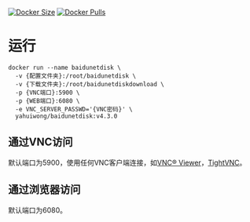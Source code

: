 [![Docker Size](https://img.shields.io/docker/image-size/yahuiwong/baidunetdisk)](https://hub.docker.com/r/yahuiwong/baidunetdisk)
[![Docker Pulls](https://img.shields.io/docker/pulls/yahuiwong/baidunetdisk)](https://hub.docker.com/r/yahuiwong/baidunetdisk)

# 运行
```
docker run --name baidunetdisk \
  -v {配置文件夹}:/root/baidunetdisk \
  -v {下载文件夹}:/root/baidunetdiskdownload \
  -p {VNC端口}:5900 \
  -p {WEB端口}:6080 \
  -e VNC_SERVER_PASSWD='{VNC密码}' \
  yahuiwong/baidunetdisk:v4.3.0
```

## 通过VNC访问
默认端口为5900，使用任何VNC客户端连接，如[VNC® Viewer](https://www.realvnc.com/en/connect/download/viewer/)，[TightVNC](https://www.tightvnc.com/)。

## 通过浏览器访问
默认端口为6080。
